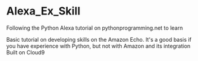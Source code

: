 # Alexa_Ex_Skill
Following the Python Alexa tutorial on pythonprogramming.net to learn

Basic tutorial on developing skills on the Amazon Echo. It's a good basis if you have experience with Python, but not with Amazon and its integration
Built on Cloud9
